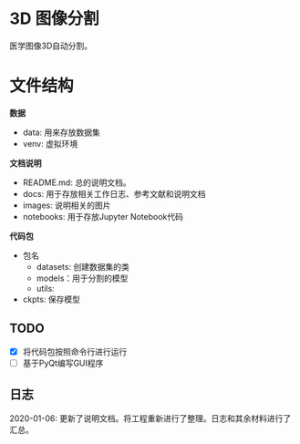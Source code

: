 # 3D 图像分割

医学图像3D自动分割。

# 文件结构

**数据**
- data: 用来存放数据集
- venv: 虚拟环境

**文档说明**
- README.md: 总的说明文档。
- docs: 用于存放相关工作日志、参考文献和说明文档
- images: 说明相关的图片
- notebooks: 用于存放Jupyter Notebook代码

**代码包**
- 包名
    - datasets: 创建数据集的类
    - models：用于分割的模型
    - utils: 
- ckpts: 保存模型

## TODO
- [x] 将代码包按照命令行进行运行
- [ ] 基于PyQt编写GUI程序
 
## 日志
 
2020-01-06: 更新了说明文档。将工程重新进行了整理。日志和其余材料进行了汇总。